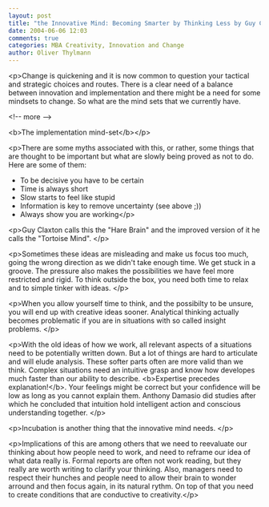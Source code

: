 ```yaml
---
layout: post
title: "the Innovative Mind: Becoming Smarter by Thinking Less by Guy Claxton"
date: 2004-06-06 12:03
comments: true
categories: MBA Creativity, Innovation and Change
author: Oliver Thylmann
---
```



&lt;p&gt;Change is quickening and it is now common to question your tactical and strategic choices and routes. There is a clear need of a balance between innovation and implementation and there might be a need for some mindsets to change. So what are the mind sets that we currently have.


&lt;!-- more --&gt;


&lt;b&gt;The implementation mind-set&lt;/b&gt;&lt;/p&gt;

&lt;p&gt;There are some myths associated with this, or rather, some things that are thought to be important but what are slowly being proved as not to do. Here are some of them:
- To be decisive you have to be certain
- Time is always short
- Slow starts to feel like stupid
- Information is key to remove uncertainty (see above ;))
- Always show you are working&lt;/p&gt;

&lt;p&gt;Guy Claxton calls this the &quot;Hare Brain&quot; and the improved version of it he calls the &quot;Tortoise Mind&quot;. &lt;/p&gt;

&lt;p&gt;Sometimes these ideas are misleading and make us focus too much, going the wrong direction as we didn't take enough time. We get stuck in a groove. The pressure also makes the possibilities we have feel more restricted and rigid. To think outside the box, you need both time to relax and to simple tinker with ideas. &lt;/p&gt;

&lt;p&gt;When you allow yourself time to think, and the possibilty to be unsure, you will end up with creative ideas sooner. Analytical thinking actually becomes problematic if you are in situations with so called insight problems. &lt;/p&gt;

&lt;p&gt;With the old ideas of how we work, all relevant aspects of a situations need to be potentially written down. But a lot of things are hard to articulate and will elude analysis. These softer parts often are more valid than we think. Complex situations need an intuitive grasp and know how developes much faster than our ability to describe. &lt;b&gt;Expertise precedes explanation!&lt;/b&gt;. Your feelings might be correct but your confidence will be low as long as you cannot explain them. Anthony Damasio did studies after which he concluded that intuition hold intelligent action and conscious understanding together. &lt;/p&gt;

&lt;p&gt;Incubation is another thing that the innovative mind needs. &lt;/p&gt;

&lt;p&gt;Implications of this are among others that we need to reevaluate our thinking about how people need to work, and need to reframe our idea of what data really is. Formal reports are often not work reading, but they really are worth writing to clarify your thinking. Also, managers need to respect their hunches and people need to allow their brain to wonder arround and then focus again, in its natural rythm. On top of that you need to create conditions that are conductive to creativity.&lt;/p&gt;



